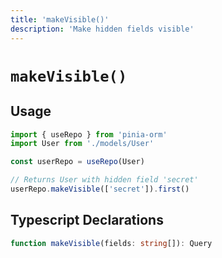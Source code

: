 ```yaml
---
title: 'makeVisible()'
description: 'Make hidden fields visible'
---
```


# `makeVisible()`

## Usage

````ts
import { useRepo } from 'pinia-orm'
import User from './models/User'

const userRepo = useRepo(User)

// Returns User with hidden field 'secret'
userRepo.makeVisible(['secret']).first() 

````

## Typescript Declarations

````ts
function makeVisible(fields: string[]): Query
````
